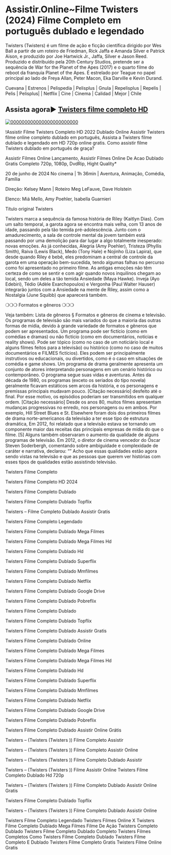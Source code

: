 # Assistir.Online~Filme Twisters (2024) Filme Completo em português dublado e legendado

<p dir="auto">Twisters (Twisters) é um filme de ação e ficção científica dirigido por Wes Ball a partir de um roteiro de Friedman, Rick Jaffa e Amanda Silver e Patrick Aison, e produzido por Joe Hartwick Jr., Jaffa, Silver e Jason Reed. Produzido e distribuído pela 20th Century Studios, pretende ser a sequência de War for the Planet of the Apes (2017) e o quarto filme do reboot da franquia Planet of the Apes. É estrelado por Teague no papel principal ao lado de Freya Allan, Peter Macon, Eka Darville e Kevin Durand.</p>
<p dir="auto">Cuevana | Estrenos | Pelispedia | Pelisplus | Gnula | Repelisplus | Repelis | Pelis | Pelisplus| | Netflix | Cine | Cinema | Calidad | Mejor | Chile</p>
<div class="markdown-heading" dir="auto"><h2 tabindex="-1" class="heading-element" dir="auto">Assista agora► <a href="https://watchflixs.com/pt/movie/718821/twisters" rel="nofollow">Twisters filme completo HD</a></h2><a
<p dir="auto"><a href="https://watchflixs.com/pt/movie/718821" rel="nofollow"><img src="https://private-user-images.githubusercontent.com/175652698/348851396-8f14cf5a-45b7-41b6-8c5a-308fa79e8074.gif?jwt=eyJhbGciOiJIUzI1NiIsInR5cCI6IkpXVCJ9.eyJpc3MiOiJnaXRodWIuY29tIiwiYXVkIjoicmF3LmdpdGh1YnVzZXJjb250ZW50LmNvbSIsImtleSI6ImtleTUiLCJleHAiOjE3MjEyMzgzMzAsIm5iZiI6MTcyMTIzODAzMCwicGF0aCI6Ii8xNzU2NTI2OTgvMzQ4ODUxMzk2LThmMTRjZjVhLTQ1YjctNDFiNi04YzVhLTMwOGZhNzllODA3NC5naWY_WC1BbXotQWxnb3JpdGhtPUFXUzQtSE1BQy1TSEEyNTYmWC1BbXotQ3JlZGVudGlhbD1BS0lBVkNPRFlMU0E1M1BRSzRaQSUyRjIwMjQwNzE3JTJGdXMtZWFzdC0xJTJGczMlMkZhd3M0X3JlcXVlc3QmWC1BbXotRGF0ZT0yMDI0MDcxN1QxNzQwMzBaJlgtQW16LUV4cGlyZXM9MzAwJlgtQW16LVNpZ25hdHVyZT1hMzk3YTk3YmRhZWUxYWM2NmQ4NjhjMTFiOTU3N2IyMTRmNjc2ZjljMDFjZmQxNzQ1ZDRjNmE3OWYxNWMzNDMyJlgtQW16LVNpZ25lZEhlYWRlcnM9aG9zdCZhY3Rvcl9pZD0wJmtleV9pZD0wJnJlcG9faWQ9MCJ9.s_te7tMrKkKMfy6HGFODTs8uxvNlqN6peuEBcR1bZ3w" alt="000000000000000000000000" secured-asset-link="" data-animated-image="" style="max-width: 100%;"></a></p>
<p dir="auto">!Assistir Filme Twisters Completo HD 2022 Dublado Online Assistir Twisters filme online completo dublado em português, Assista a Twisters filme dublado e legendado em HD 720p online gratis. Como assistir filme Twisters dublado em português de graça?</p>
<p dir="auto">Assistir Filmes Online Lançamento, Assistir Filmes Online De Acao Dublado Gratis Completo 720p, 1080p, DvdRip, Hight Quality*</p>
<p dir="auto">20 de junho de 2024 No cinema | 1h 36min | Aventura, Animação, Comédia, Família</p>
<p dir="auto">Direção: Kelsey Mann | Roteiro Meg LeFauve, Dave Holstein</p>
<p dir="auto">Elenco: Miá Mello, Amy Poehler, Isabella Guarnieri</p>
<p dir="auto">Título original Twisters</p>
<p dir="auto">Twisters marca a sequência da famosa história de Riley (Kaitlyn Dias). Com um salto temporal, a garota agora se encontra mais velha, com 13 anos de idade, passando pela tão temida pré-adolescência. Junto com o amadurecimento, a sala de controle mental da jovem também está passando por uma demolição para dar lugar a algo totalmente inesperado: novas emoções. As já conhecidas, Alegria (Amy Poehler), Tristeza (Phyllis Smith), Raiva (Lewis Black), Medo (Tony Hale) e Nojinho (Liza Lapira), que desde quando Riley é bebê, eles predominam a central de controle da garota em uma operação bem-sucedida, tendo algumas falhas no percurso como foi apresentado no primeiro filme. As antigas emoções não têm certeza de como se sentir e com agir quando novos inquilinos chegam ao local, sendo um deles a tão temida Ansiedade (Maya Hawke). Inveja (Ayo Edebiri), Tédio (Adèle Exarchopoulos) e Vergonha (Paul Walter Hauser) integrarão juntos com a Ansiedade na mente de Riley, assim como a Nostalgia (June Squibb) que aparecerá também.</p>
<p dir="auto">❍❍❍ Formatos e gêneros ❍❍❍</p>
<p dir="auto">Veja também: Lista de gêneros § Formatos e gêneros de cinema e televisão. Os programas de televisão são mais variados do que a maioria das outras formas de mídia, devido à grande variedade de formatos e gêneros que podem ser apresentados. Um programa pode ser fictício (como em comédias e dramas) ou não fictício (como em documentários, notícias e reality shows). Pode ser tópico (como no caso de um noticiário local e alguns filmes feitos para a televisão) ou histórico (como no caso de muitos documentários e FILMES fictícios). Eles podem ser principalmente instrutivos ou educacionais, ou divertidos, como é o caso em situações de comédia e game shows. Um programa de drama geralmente apresenta um conjunto de atores interpretando personagens em um cenário histórico ou contemporâneo. O programa segue suas vidas e aventuras. Antes da década de 1980, os programas (exceto os seriados do tipo novela) geralmente ficavam estáticos sem arcos da história, e os personagens e premissas principais mudavam pouco. [Citação necessário] desfeito até o final. Por esse motivo, os episódios poderiam ser transmitidos em qualquer ordem. [Citação necessário] Desde os anos 80, muitos filmes apresentam mudanças progressivas no enredo, nos personagens ou em ambos. Por exemplo, Hill Street Blues e St. Elsewhere foram dois dos primeiros filmes de drama norte-americanos da televisão a ter esse tipo de estrutura dramática, Em 2012, foi relatado que a televisão estava se tornando um componente maior das receitas das principais empresas de mídia do que o filme. [5] Alguns também observaram o aumento da qualidade de alguns programas de televisão. Em 2012, o diretor de cinema vencedor do Oscar Steven Soderbergh, comentando sobre ambiguidade e complexidade de caráter e narrativa, declarou: “” Acho que essas qualidades estão agora sendo vistas na televisão e que as pessoas que querem ver histórias com esses tipos de qualidades estão assistindo televisão.</p>
Twisters Filme Completo</p>
Twisters Filme Completo HD 2024</p>
Twisters Filme Completo Dublado</p>
Twisters Filme Completo Dublado Topflix</p>
Twisters – Filme Completo Dublado Assistir Gratis</p>
Twisters Filme Completo Legendado</p>
Twisters Filme Completo Dublado Mega Filmes</p>
Twisters Filme Completo Dublado Mega Filmes Hd</p>
Twisters Filme Completo Dublado Hd</p>
Twisters Filme Completo Dublado Superflix</p>
Twisters Filme Completo Dublado Mmfilmes</p>
Twisters Filme Completo Dublado Netflix</p>
Twisters Filme Completo Dublado Google Drive</p>
Twisters Filme Completo Dublado Pobreflix</p>
Twisters Filme Completo Dublado</p>
Twisters Filme Completo Dublado Topflix</p>
Twisters Filme Completo Dublado Assistir Gratis</p>
Twisters Filme Completo Dublado Online</p>
Twisters Filme Completo Dublado Mega Filmes</p>
Twisters Filme Completo Dublado Mega Filmes Hd</p>
Twisters Filme Completo Dublado Hd</p>
Twisters Filme Completo Dublado Superflix</p>
Twisters Filme Completo Dublado Mmfilmes</p>
Twisters Filme Completo Dublado Netflix</p>
Twisters Filme Completo Dublado Google Drive</p>
Twisters Filme Completo Dublado Pobreflix</p>
Twisters Filme Completo Dublado Assistir Online Grátis</p>
Twisters – (Twisters (Twisters )) Filme Completo Assistir</p>
Twisters – (Twisters (Twisters )) Filme Completo Assistir Online</p>
Twisters – (Twisters (Twisters )) Filme Completo Dublado Assistir</p>
Twisters – (Twisters (Twisters )) Filme Assistir Online
Twisters Filme Completo Dublado Hd 720p</p>
Twisters – (Twisters (Twisters )) Filme Completo Dublado Assistir Online Gratis</p>
Twisters Filme Completo Dublado Topflix</p>
Twisters – (Twisters (Twisters )) Filme Completo Dublado Assistir Online</p>
Twisters Filme Completo Legendado
Twisters Filmes Online X
Twisters Filme Completo Dublado Mega Filmes
Filme De Ação Twisters Completo Dublado
Twisters Filme Completo Dublado Completo
Twisters Filmes Completos
Como Twisters Filme Completo Dublado
Twisters Filme Completo E Dublado
Twisters Filme Completo Gratis
Twisters Filme Online Gratis
